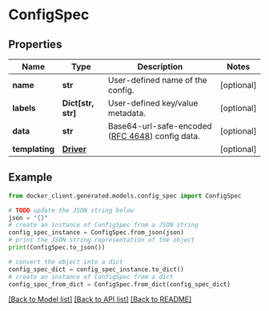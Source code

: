 # ConfigSpec


## Properties

Name | Type | Description | Notes
------------ | ------------- | ------------- | -------------
**name** | **str** | User-defined name of the config. | [optional] 
**labels** | **Dict[str, str]** | User-defined key/value metadata. | [optional] 
**data** | **str** | Base64-url-safe-encoded ([RFC 4648](https://tools.ietf.org/html/rfc4648#section-5)) config data.  | [optional] 
**templating** | [**Driver**](Driver.md) |  | [optional] 

## Example

```python
from docker_client.generated.models.config_spec import ConfigSpec

# TODO update the JSON string below
json = "{}"
# create an instance of ConfigSpec from a JSON string
config_spec_instance = ConfigSpec.from_json(json)
# print the JSON string representation of the object
print(ConfigSpec.to_json())

# convert the object into a dict
config_spec_dict = config_spec_instance.to_dict()
# create an instance of ConfigSpec from a dict
config_spec_from_dict = ConfigSpec.from_dict(config_spec_dict)
```
[[Back to Model list]](../README.md#documentation-for-models) [[Back to API list]](../README.md#documentation-for-api-endpoints) [[Back to README]](../README.md)


